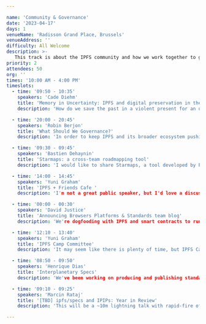 ```yaml
---

name: 'Community & Governance'
date: '2023-04-17'
days: 1
venueName: 'Radisson Grand Place, Brussels'
venueAddress: ''
difficulty: All Welcome
description: >-
   This track is about the IPFS community and how we work together to govern IPFS standards and our broader ecosystem: specifications, community organizing, and dweb policy & regulation. What's the latest on the IPFS protocol and governance? What specific problems do we face regarding existing regulation? How can we have better local communities? How do we make the dweb a robust, sustainable commons?
priority: 2
attendees: 50
org: ''
times: '10:00 AM - 4:00 PM'
timeslots:
  - time: '09:50 - 10:35'
    speakers: 'Cade Diehm'
    title: 'Memory in Uncertainty: IPFS and digital preservation in the multi-crisis present'
    description: 'How do we save the past in a violent present for an uncertain future? How does IPFS challenge, strengthen or endanger digital archival efforts? How is IPFS vulnerable to weaponised design?   This talk presents the findings of the 2022 Filecoin-supported collaboration between New Design Congress and Webrecorder, highlighting how the DWeb landscape, its technologies and institutions are out of step with the realities of rising instability and complexity of the 21st century -- and what we can do today to begin to address these problems. '

  - time: '20:00 - 20:45'
    speakers: 'Robin Berjon'
    title: 'What Should We Governance?'
    description: 'In order to keep IPFS and its broader ecosystem pushing in a direction that benefits all people, to support impactful collective action and ownership, and to avoid it being captured by larger players we need to deploy matching governance capabilities. The goal of this workshop is to produce a list of issues and pain points regarding governance of the IPFS ecosystem and to use that as a launching point for work on building robust cooperation.'

  - time: '09:30 - 09:45'
    speakers: 'Bastien Dehaynin'
    title: 'Starmaps: a cross-team roadmapping tool'
    description: 'I would like to share Starmaps, a tool developed by Protocol Labs that is designed for roadmapping based on Github issues.   It is especially good to render cross-teams/projects roadmaps, which is perfect to improve visibility inside the network and communicate dependencies more easily.   We have started using it at Fission, and our goal is to have as many projects as possible from the PLN to be rendered in a single Starmaps in which you could navigate and look at the dependencies between projects.  I think I would need 5-10 minutes (questions aside) to present this.'

  - time: '14:00 - 14:45'
    speakers: 'Yuni Graham'
    title: 'IPFS + Friends Cafe '
    description: 'I'm not a great public speaker, but I'd love a discussion circle or signup of people interested or who can commit to organizing IPFS + Friends Cafe community events in their city.   miwa (PL) can sponsor a coffeeshop / popup, assist with logistical organization and coordinate some speakers from PL.   These folks would have to commit to at least 2x a year perhaps distributed equidistant between IPFS Thing and IPFS Camp to help keep up the momentum in between our two largest IPFS events of the year.   The goal is to grow the community, so ultimately miwa would step away and these can be self run.   ex: EthCC is fast approaching, would love someone local to commit to organizing content for a one day or half day IPFS + Friends event.   At any rate, I'm down to help Boris with what he needs for the Community track. '

  - time: '00:00 - 00:30'
    speakers: 'David Justice'
    title: 'Announcing Browsers Platforms & Standards team blog'
    description: 'We're dogfooding with IPFS and smart contracts to run the blog for Browsers Platforms and Standards team. We've built a new pattern to deploy apps with verified authors and content.'

  - time: '12:10 - 13:40'
    speakers: 'Yuni Graham'
    title: 'IPFS Camp Committee'
    description: 'It may seem like there is plenty of time, but IPFS Camp is scheduled for later this fall and a large event such as IPFS Camp, needs quite a bit of planning runway. We need volunteers to be a part of the (content) planning committee. This would require significant investment in terms of time and energy, but you will be rewarding the IPFS Community with a spectacular, well planned event and set us up for future IPFS Camp successes.   Additionally, let's think ahead on what content we know we'd like to see, new ares of discussion we think could bridge over to bring in new faces, and companies we'd like to see there who may not have joined in the past. Is there something from last year you'd like to see expanded upon? Let's talk. '

  - time: '08:50 - 09:50'
    speakers: 'Henrique Dias'
    title: 'Interplanetary Specs'
    description: 'We've been working on producing and publishing standards for the stack. This is a quick overview of what we have and where we're at. What else should we be doing in this space?'

  - time: '09:10 - 09:25'
    speakers: 'Marcin Rataj'
    title: '[TBD] ipfs/specs and IPIPs: Year in Review'
    description: 'This will be a ~10m lightning talk with rapid-fire of IPIPs and specs work that happened since we announced IPIP process year ago in Iceland.'

---
```

